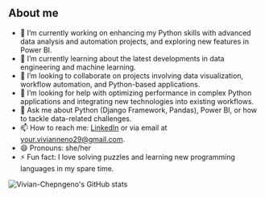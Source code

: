 ## About me 

- 🔭 I’m currently working on enhancing my Python skills with advanced data analysis and automation projects, and exploring new features in Power BI.
- 🌱 I’m currently learning about the latest developments in data engineering and machine learning.
- 👯 I’m looking to collaborate on projects involving data visualization, workflow automation, and Python-based applications.
- 🤔 I’m looking for help with optimizing performance in complex Python applications and integrating new technologies into existing workflows.
- 💬 Ask me about Python (Django Framework, Pandas), Power BI, or how to tackle data-related challenges.
- 📫 How to reach me: [LinkedIn](https://www.linkedin.com/in/vivian-chepngeno/) or via email at your.vivianneno29@gmail.com.
- 😄 Pronouns: she/her
- ⚡ Fun fact: I love solving puzzles and learning new programming languages in my spare time.

![Vivian-Chepngeno's GitHub stats](https://github-readme-stats.vercel.app/api?username=Vivian-Chepngeno&show_icons=true&count_private=true&hide=prs&hide_title=true&theme=radical)
